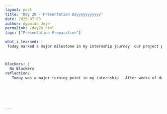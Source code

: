 ```yaml
---
layout: post
title: "Day 28 - Presentation Dayyyyyyyyyyy"
date: 2025-07-03
author: Ayomide Jeje
permalink: /day28.html
tags: ["Presentation Preparation"]

what_i_learned: |
 Today marked a major milestone in my internship journey  our project presentation day. I had the opportunity to present several key slides from our team’s work, including the Project Summary, Expected Outcomes, Progress Update, Preliminary Data Findings, and two demos showcasing our results from both datasets. During my presentation, I explained the core goal of our ECGNet system, walked through our data pipeline, and discussed how we trained deep learning models like the 1D CNN and 1D CNN + Transformer. I also explained the significance of our confusion matrix and how we measured model performance using time and frequency domain inputs. I felt nervous initially, but once I started speaking, I gained confidence and was able to clearly communicate our progress and challenges. Presenting today helped me realize how far we’ve come as a team  from raw ECG data to building working AI models with meaningful clinical potential. It was a proud and reflective moment, and I’m looking forward to what we achieve next.



blockers: |
  No Blockers
reflection: |
   Today was a major turning point in my internship . After weeks of data cleaning, model development, and iteration, I finally had the chance to stand in front of the team and present our project, ECGNet. I was responsible for several key parts of the presentation the project summary, expected outcomes, progress update, preliminary findings, and the demo results from our two datasets. Preparing for these slides pushed me to really understand the work we’ve done  not just technically, but also in terms of impact. When the moment came to speak, I felt nervous. My heart was racing and for a brief second, I worried I might forget something. But once I started, the words began to flow. Explaining how we used time-domain and frequency-domain data, why we chose 1D CNNs and Transformers, and how we evaluated our models with confusion matrices helped me realize how much I’ve actually learned. I even answered some challenging questions. Looking back, today was more than just a presentation. It was a reflection of growth, both technical and personal. I communicated complex ideas to an audience, handled nerves, and proved to myself that I belong in this space.






---
```

